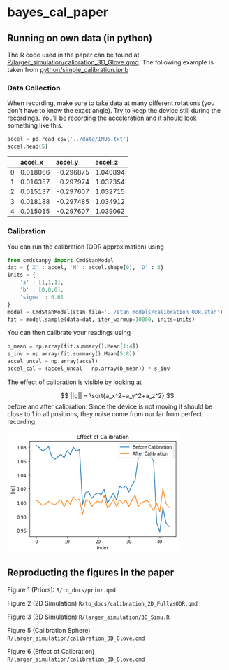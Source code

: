 # bayes_cal_paper

## Running on own data (in python)

The R code used in the paper can be found at [R/larger_simulation/calibration_3D_Glove.qmd](R/larger_simulation/calibration_3D_Glove.qmd). The following example is taken from [python/simple_calibration.ipnb](python/simple_calibration.ipnb)

### Data Collection

When recording, make sure to take data at many different rotations (you don't have to know the exact angle). Try to keep the device still during the recordings. You'll be recording the acceleration and it should look something like this.

``` python
accel = pd.read_csv('../data/IMU5.txt')
accel.head(5)
```

|     | accel_x  | accel_y   | accel_z  |
|:----|:---------|:----------|:---------|
| 0   | 0.018066 | -0.296875 | 1.040894 |
| 1   | 0.016357 | -0.297974 | 1.037354 |
| 2   | 0.015137 | -0.297607 | 1.032715 |
| 3   | 0.018188 | -0.297485 | 1.034912 |
| 4   | 0.015015 | -0.297607 | 1.039062 |

### Calibration

You can run the calibration (ODR approximation) using

``` python
from cmdstanpy import CmdStanModel
dat = {'X' : accel, 'N' : accel.shape[0], 'D' : 3}
inits = {
    's' : [1,1,1],
    'b' : [0,0,0],
    'sigma' : 0.01
}
model = CmdStanModel(stan_file='../stan_models/calibration_ODR.stan')
fit = model.sample(data=dat, iter_warmup=10000, inits=inits)
```

You can then calibrate your readings using

``` python
b_mean = np.array(fit.summary().Mean[1:4])
s_inv = np.array(fit.summary().Mean[5:8])
accel_uncal = np.array(accel)
accel_cal = (accel_uncal - np.array(b_mean)) * s_inv
```

The effect of calibration is visible by looking at

$$
||g|| = \sqrt{a_x^2+a_y^2+a_z^2}
$$ before and after calibration. Since the device is not moving it should be close to 1 in all positions, they noise come from our far from perfect recording.

![](calibration_IMU2.png)

## Reproducting the figures in the paper

Figure 1 (Priors): `R/to_docs/prior.qmd`

Figure 2 (2D Simulation) `R/to_docs/calibration_2D_FullvsODR.qmd`

Figure 3 (3D Simulation) `R/larger_simulation/3D_Simu.R`

Figure 5 (Calibration Sphere) `R/larger_simulation/calibration_3D_Glove.qmd`

Figure 6 (Effect of Calibration) `R/larger_simulation/calibration_3D_Glove.qmd`
